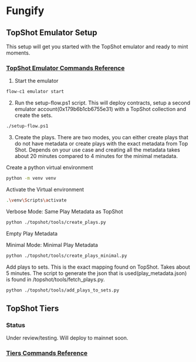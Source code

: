 # Fungify

## TopShot Emulator Setup
This setup will get you started with the TopShot emulator and ready to mint moments.
### [TopShot Emulator Commands Reference](./EMULATOR.md)

1. Start the emulator
```bash
flow-c1 emulator start
```

2. Run the setup-flow.ps1 script. This will deploy contracts, setup a second emulator account(0x179b6b1cb6755e31) with a TopShot collection and create the sets.
```bash
./setup-flow.ps1
```

3. Create the plays. There are two modes, you can either create plays that do not have metadata or create plays with the exact metadata from Top Shot. Depends on your use case and creating all the metadata takes about 20 minutes compared to 4 minutes for the minimal metadata.

Create a python virtual environment
```bash
python -m venv venv
```

Activate the Virtual environment

```bash
.\venv\Scripts\activate
```

Verbose Mode: Same Play Metadata as TopShot 

```bash
python ./topshot/tools/create_plays.py
```

Empty Play Metadata

Minimal Mode: Minimal Play Metadata

```bash
python ./topshot/tools/create_plays_minimal.py
```

Add plays to sets. This is the exact mapping found on TopShot. Takes about 5 minutes. The script to generate the json that is used(play_metadata.json) is found in /topshot/tools/fetch_plays.py.
  
  ```bash
python ./topshot/tools/add_plays_to_sets.py
```

## TopShot Tiers

### Status

Under review/testing. Will deploy to mainnet soon.

### [Tiers Commands Reference](./TIERS.md)






